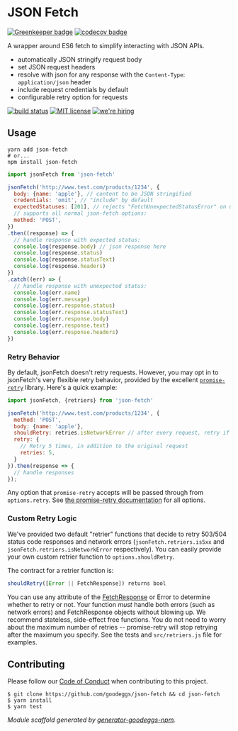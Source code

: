 # JSON Fetch

[![Greenkeeper badge](https://badges.greenkeeper.io/goodeggs/json-fetch.svg)](https://greenkeeper.io/)
[![codecov badge](https://codecov.io/gh/goodeggs/json-fetch/branch/master/graph/badge.svg)](https://codecov.io/gh/goodeggs/json-fetch)

A wrapper around ES6 fetch to simplify interacting with JSON APIs.

- automatically JSON stringify request body
- set JSON request headers
- resolve with json for any response with the `Content-Type`: `application/json` header
- include request credentials by default
- configurable retry option for requests

[![build status][travis-badge]][travis-link]
[![MIT license][license-badge]][license-link]
[![we're hiring][hiring-badge]][hiring-link]

## Usage

```
yarn add json-fetch
# or...
npm install json-fetch
```

```js
import jsonFetch from 'json-fetch'

jsonFetch('http://www.test.com/products/1234', {
  body: {name: 'apple'}, // content to be JSON stringified
  credentials: 'omit', // "include" by default
  expectedStatuses: [201], // rejects "FetchUnexpectedStatusError" on unexpected status (optional)
  // supports all normal json-fetch options:
  method: 'POST',
})
.then((response) => {
  // handle response with expected status:
  console.log(response.body) // json response here
  console.log(response.status)
  console.log(response.statusText)
  console.log(response.headers)
})
.catch((err) => {
  // handle response with unexpected status:
  console.log(err.name)
  console.log(err.message)
  console.log(err.response.status)
  console.log(err.response.statusText)
  console.log(err.response.body)
  console.log(err.response.text)
  console.log(err.response.headers)
})
```

### Retry Behavior

By default, jsonFetch doesn't retry requests. However, you may opt in to jsonFetch's very flexible retry behavior, provided by the excellent [`promise-retry`](https://github.com/IndigoUnited/node-promise-retry) library. Here's a quick example:

```js
import jsonFetch, {retriers} from 'json-fetch'

jsonFetch('http://www.test.com/products/1234', {
  method: 'POST',
  body: {name: 'apple'},
  shouldRetry: retries.isNetworkError // after every request, retry if a network error is thrown
  retry: {
    // Retry 5 times, in addition to the original request
    retries: 5,
  }
}).then(response => {
  // handle responses
});
```

Any option that `promise-retry` accepts will be passed through from `options.retry`. See [the promise-retry documentation](https://github.com/IndigoUnited/node-promise-retry#promiseretryfn-options) for all options.

### Custom Retry Logic

We've provided two default "retrier" functions that decide to retry 503/504 status code responses and network errors (`jsonFetch.retriers.is5xx` and `jsonFetch.retriers.isNetworkError` respectively). You can easily provide your own custom retrier function to `options.shouldRetry`.

The contract for a retrier function is:

```js
shouldRetry([Error || FetchResponse]) returns bool
```

You can use any attribute of the [FetchResponse](https://developer.mozilla.org/en-US/docs/Web/API/Response) or Error to determine whether to retry or not. Your function _must_ handle both errors (such as network errors) and FetchResponse objects without blowing up. We recommend stateless, side-effect free functions. You do not need to worry about the maximum number of retries -- promise-retry will stop retrying after the maximum you specify. See the tests and `src/retriers.js` file for examples.

## Contributing

Please follow our [Code of Conduct](https://github.com/goodeggs/json-fetch/blob/master/CODE_OF_CONDUCT.md)
when contributing to this project.

```
$ git clone https://github.com/goodeggs/json-fetch && cd json-fetch
$ yarn install
$ yarn test
```

_Module scaffold generated by [generator-goodeggs-npm](https://github.com/goodeggs/generator-goodeggs-npm)._


[travis-badge]: http://img.shields.io/travis/goodeggs/json-fetch.svg?style=flat-square
[travis-link]: https://travis-ci.org/goodeggs/json-fetch
[npm-badge]: http://img.shields.io/npm/v/json-fetch.svg?style=flat-square
[npm-link]: https://www.npmjs.org/package/json-fetch
[license-badge]: http://img.shields.io/badge/license-MIT-blue.svg?style=flat-square
[license-link]: LICENSE.md
[hiring-badge]: https://img.shields.io/badge/we're_hiring-yes-brightgreen.svg?style=flat-square
[hiring-link]: http://goodeggs.jobscore.com/?detail=Open+Source&sid=161
